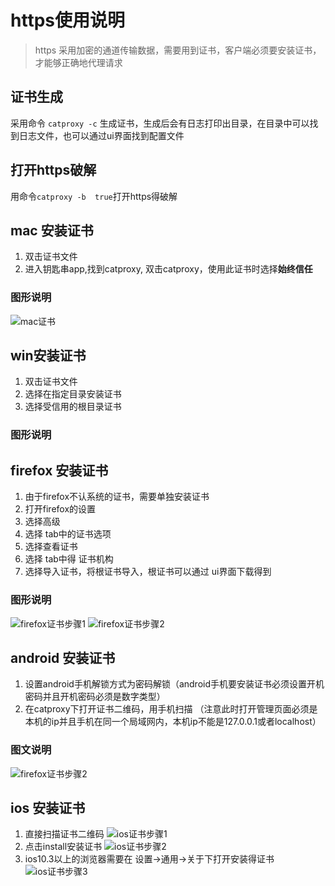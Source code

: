 # https使用说明

> https 采用加密的通道传输数据，需要用到证书，客户端必须要安装证书，才能够正确地代理请求

## 证书生成
采用命令 `catproxy -c` 生成证书，生成后会有日志打印出目录，在目录中可以找到日志文件，也可以通过ui界面找到配置文件

## 打开https破解
用命令`catproxy -b  true`打开https得破解

## mac 安装证书
1. 双击证书文件
2. 进入钥匙串app,找到catproxy, 双击catproxy，使用此证书时选择**始终信任**

### 图形说明
![mac证书](img/https_1.jpg)

## win安装证书

1. 双击证书文件
2. 选择在指定目录安装证书
3. 选择受信用的根目录证书

### 图形说明

## firefox 安装证书

1. 由于firefox不认系统的证书，需要单独安装证书
2. 打开firefox的设置
3. 选择高级
4. 选择 tab中的证书选项
5. 选择查看证书
6. 选择 tab中得 证书机构
7. 选择导入证书，将根证书导入，根证书可以通过 ui界面下载得到

### 图形说明
![firefox证书步骤1](img/https_2.jpg)
![firefox证书步骤2](img/https_3.jpg)


## android 安装证书

1. 设置android手机解锁方式为密码解锁（android手机要安装证书必须设置开机密码并且开机密码必须是数字类型）
2. 在catproxy下打开证书二维码，用手机扫描 （注意此时打开管理页面必须是本机的ip并且手机在同一个局域网内，本机ip不能是127.0.0.1或者localhost）

### 图文说明
![firefox证书步骤2](img/https_4.jpg)


## ios 安装证书
1. 直接扫描证书二维码
![ios证书步骤1](img/ios1.png)
2. 点击install安装证书
![ios证书步骤2](img/ios2.png)
3. ios10.3以上的浏览器需要在 设置->通用->关于下打开安装得证书
![ios证书步骤3](img/ios3.png)
